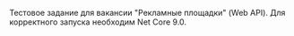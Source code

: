 ﻿Тестовое задание для вакансии "Рекламные площадки" (Web API).
Для корректного запуска необходим Net Core 9.0.